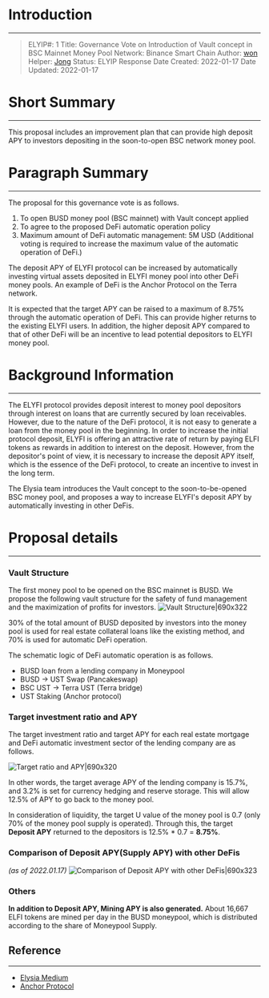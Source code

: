 # Introduction
---
> ELYIP#: 1
> Title: Governance Vote on Introduction of Vault concept in BSC Mainnet Money Pool
> Network: Binance Smart Chain 
> Author: [won](https://forum.elyfi.world/u/won/summary)
> Helper: [Jong](https://forum.elyfi.world/u/jong/summary)
> Status: ELYIP Response
> Date Created: 2022-01-17
> Date Updated: 2022-01-17

# Short Summary
---
This proposal includes an improvement plan that can provide high deposit APY to investors depositing in the soon-to-open BSC network money pool.

# Paragraph Summary
---
The proposal for this governance vote is as follows.

1. To open BUSD money pool (BSC mainnet) with Vault concept applied
2. To agree to the proposed DeFi automatic operation policy
3. Maximum amount of DeFi automatic management: 5M USD (Additional voting is required to increase the maximum value of the automatic operation of DeFi.)

The deposit APY of ELYFI protocol can be increased by automatically investing virtual assets deposited in ELYFI money pool into other DeFi money pools. An example of DeFi is the Anchor Protocol on the Terra network.

It is expected that the target APY can be raised to a maximum of 8.75% through the automatic operation of DeFi. This can provide higher returns to the existing ELYFI users. In addition, the higher deposit APY compared to that of other DeFi will be an incentive to lead potential depositors to ELYFI money pool.

# Background Information
---
The ELYFI protocol provides deposit interest to money pool depositors through interest on loans that are currently secured by loan receivables. However, due to the nature of the DeFi protocol, it is not easy to generate a loan from the money pool in the beginning. In order to increase the initial protocol deposit, ELYFI is offering an attractive rate of return by paying ELFI tokens as rewards in addition to interest on the deposit. However, from the depositor's point of view, it is necessary to increase the deposit APY itself, which is the essence of the DeFi protocol, to create an incentive to invest in the long term.

The Elysia team introduces the Vault concept to the soon-to-be-opened BSC money pool, and proposes a way to increase ELYFI's deposit APY by automatically investing in other DeFis.

# Proposal details
---
### Vault Structure

The first money pool to be opened on the BSC mainnet is BUSD. We propose the following vault structure for the safety of fund management and the maximization of profits for investors.
![Vault Structure|690x322](upload://7BO6jfoKfYcNR4e0b3wWD4GOw23.jpeg)



30% of the total amount of BUSD deposited by investors into the money pool is used for real estate collateral loans like the existing method, and 70% is used for automatic DeFi operation.

The schematic logic of DeFi automatic operation is as follows.

* BUSD loan from a lending company in Moneypool
* BUSD -> UST Swap (Pancakeswap)
* BSC UST -> Terra UST (Terra bridge)
* UST Staking (Anchor protocol)

### Target investment ratio and APY

The target investment ratio and target APY for each real estate mortgage and DeFi automatic investment sector of the lending company are as follows.

![Target ratio and APY|690x320](upload://5Jwi425Kv3oSSljgbWGl9581O1f.png)



In other words, the target average APY of the lending company is 15.7%, and 3.2% is set for currency hedging and reserve storage. This will allow 12.5% of APY to go back to the money pool.

In consideration of liquidity, the target U value of the money pool is 0.7 (only 70% of the money pool supply is operated). Through this, the target **Deposit APY** returned to the depositors is 12.5% * 0.7 = **8.75%**.


### Comparison of Deposit APY(Supply APY) with other DeFis
*(as of 2022.01.17)*
![Comparison of Deposit APY with other DeFis|690x323](upload://tceHjgAoXan4JKMWt3H1A2BbylJ.png)



### Others

**In addition to Deposit APY, Mining APY is also generated.** About 16,667 ELFI tokens are mined per day in the BUSD moneypool, which is distributed according to the share of Moneypool Supply.

## Reference
---
* [Elysia Medium](https://medium.com/elysia-magazine/governance-vote-on-introduction-of-vault-concept-in-bsc-mainnet-money-pool-c10549218f9b)
* [Anchor Protocol](https://www.anchorprotocol.com/)
